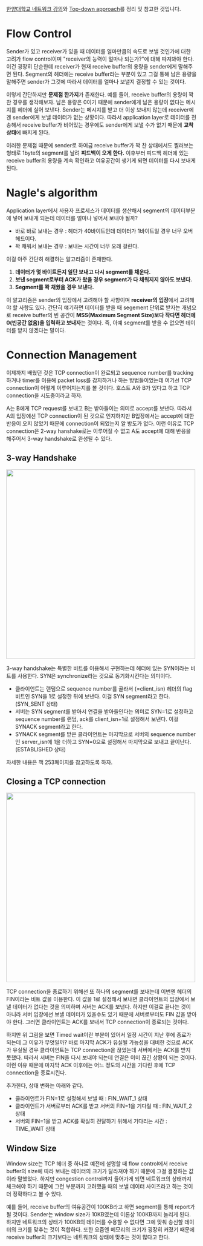 [한양대학교 네트워크 강의](http://www.kocw.net/home/search/kemView.do?kemId=1169634)와 [Top-down approach](http://www.bau.edu.jo/UserPortal/UserProfile/PostsAttach/10617_1870_1.pdf)를 정리 및 참고한 것입니다.

# Flow Control

Sender가 있고 receiver가 있을 때 데이터를 얼마만큼의 속도로 보낼 것인가에 대한 고려가 flow control이며 "receiver의 능력이 얼마나 되는가?"에 대해 따져봐야 한다. 이건 굉장히 단순한데 receiver가 현재 receive buffer의 용량을 sender에게 말해주면 된다. Segment의 헤더에는 receive buffer라는 부분이 있고 그걸 통해 남은 용량을 말해주면 sender가 그것에 따라서 데이터를 얼마나 보낼지 결정할 수 있는 것이다.

이렇게 간단하지만 **문제점 한가지**가 존재한다. 예를 들어, receive buffer의 용량이 꽉찬 경우를 생각해보자. 남은 용량은 0이기 때문에 sender에게 남은 용량이 없다는 메시지를 헤더에 실어 보낸다. Sender는 메시지를 받고 더 이상 보내지 않는데 receiver에겐 sender에게 보낼 데이터가 없는 상황이다. 따라서 application layer로 데이터를 전송해서 receive buffer가 비어있는 경우에도 sender에게 보낼 수가 없기 때문에 **교착상태**에 빠지게 된다.

이러한 문제점 때문에 sender로 하여금 receive buffer가 꽉 찬 상태에서도 찔러보는 형태로 1byte의 segment를 날려 **피드백이 오게 한다.** 이후부터 피드백 헤더에 있는 receive buffer의 용량을 계속 확인하고 여유공간이 생기게 되면 데이터를 다시 보내게 된다.



# Nagle's algorithm

Application layer에서 사용자 프로세스가 데이터를 생산해서 segment의 데이터부분에 넣어 보내게 되는데 데이터를 얼마나 넣어서 보내야 될까? 

* 바로 바로 보내는 경우 : 헤더가 40바이트인데 데이터가 1바이트일 경우 너무 오버헤드이다.
* 꽉 채워서 보내는 경우 : 보내는 시간이 너무 오래 걸린다.

이걸 아주 간단히 해결하는 알고리즘이 존재한다.

1. **데이터가 몇 바이트든지 일단 보내고 다시 segment를 채운다.**
2. **보낸 segment로부터 ACK가 왔을 경우 segment가 다 채워지지 않아도 보낸다.**
3. **Segment를 꽉 채웠을 경우 보낸다.**

이 알고리즘은 sender의 입장에서 고려해야 할 사항이며 **receiver의 입장**에서 고려해야 할 사항도 있다. 간단히 얘기하면 데이터를 받을 때 segement 단위로 받자는 개념으로 receive buffer의 빈 공간이 **MSS(Maximum Segment Size)보다 작다면 헤더에 0(빈공간 없음)을 입력하고 보내자**는 것이다. 즉, 아예 segment를 받을 수 없으면 데이터를 받지 않겠다는 말이다.



# Connection Management

이제까지 배웠던 것은 TCP connection이 완료되고 sequence number를 tracking 하거나 timer를 이용해 packet loss를 감지하거나 하는 방법들이었는데 여기선 TCP connection이 어떻게 이루어지는지를 볼 것이다. 호스트 A와 B가 있다고 하고 TCP connection을 시도중이라고 하자.

A는 B에게 TCP request를 보내고 B는 받아들이는 의미로 accept를 보낸다. 따라서 A의 입장에선 TCP connection이 된 것으로 인지하지만 B입장에서는 accept에 대한 반응이 오지 않았기 때문에 connection이 되었는지 알 방도가 없다. 이런 이유로 TCP connection은 2-way hanshake로는 이루어질 수 없고 A도 accept에 대해 반응을 해주어서 3-way handshake로 완성될 수 있다.

## 3-way Handshake

<img src="https://user-images.githubusercontent.com/35518072/43060097-58f5a6ee-8e8a-11e8-9fd4-ad6ba094db91.png" width="500px">

3-way handshake는 특별한 비트를 이용해서 구현하는데 헤더에 있는 SYN이라는 비트를 사용한다. SYN은 synchronize라는 것으로 동기화시킨다는 의미이다. 

* 클라이언트는 랜덤으로 sequence number를 골라서 (=client_isn) 헤더의 flag 비트인 SYN을 1로 설정한 뒤에 보낸다. 이걸 SYN segment라고 한다. (SYN_SENT 상태)
* 서버는 SYN segment를 받아서 연결을 받아들인다는 의미로 SYN=1로 설정하고 sequence number를 랜덤, ack를 client_isn+1로 설정해서 보낸다. 이걸 SYNACK segment라고 한다.
* SYNACK segment를 받은 클라이언트는 마지막으로 서버의 sequence number인 server_isn에 1을 더하고 SYN=0으로 설정해서 마지막으로 보내고 끝이난다. (ESTABLISHED 상태)

자세한 내용은 책 253페이지를 참고하도록 하자.

## Closing a TCP connection

<img src="https://user-images.githubusercontent.com/35518072/43060682-ed5c06dc-8e8c-11e8-9b0e-d630b48b3470.png" width="500px">

TCP connection을 종료하기 위해선 또 하나의 segment를 보내는데 이번엔 헤더의 FIN이라는 비트 값을 이용한다. 이 값을 1로 설정해서 보내면 클라이언트의 입장에서 보낼 데이터가 없다는 것을 의미하며 서버는 ACK를 보낸다. 하지만 이걸로 끝나는 것이 아니라 서버 입장에선 보낼 데이터가 있을수도 있기 때문에 서버로부터도 FIN 값을 받아야 한다. 그러면 클라이언트는 ACK를 보내서 TCP connection이 종료되는 것이다.

하지만 위 그림을 보면 Timed wait이란 부분이 있어서 일정 시간이 지난 후에 종료가 되는데 그 이유가 무엇일까? 바로 마지막 ACK가 유실될 가능성을 대비한 것으로 ACK가 유실될 경우 클라이언트는 TCP connection을 끊었는데 서버에서는 ACK를 받지 못했다. 따라서 서버는 FIN을 다시 보내야 되는데 연결은 이미 끊긴 상황이 되는 것이다. 이런 이유 때문에 마지막 ACK 이후에는 어느 정도의 시간을 기다린 후에 TCP connection을 종료시킨다.

추가한다, 상태 변화는 아래와 같다.

* 클라이언트가 FIN=1로 설정해서 보낼 때 : FIN_WAIT_1 상태
* 클라이언트가 서버로부터 ACK를 받고 서버의 FIN=1을 기다릴 때 : FIN_WAIT_2 상태
* 서버의 FIN=1을 받고 ACK를 확실히 전달하기 위해서 기다리는 시간 : TIME_WAIT 상태

## Window Size

Window size는 TCP 헤더 중 하나로 예전에 설명할 때 flow control에서 receive buffer의 size에 따라 보내는 데이터의 크기가 달라져야 하기 때문에 그걸 결정하는 값이라 말했었다. 하지만 congestion control까지 들어가게 되면 네트워크의 상태까지 체크해야 하기 때문에 그런 부분까지 고려했을 때의 보낼 데이터 사이즈라고 하는 것이 더 정확하다고 볼 수 있다.

예를 들어, receive buffer의 여유공간이 100KB라고 하면 segment를 통해 report가 될 것이다. Sender는 window size가 10KB였는데 이론상 100KB까지 늘리게 된다. 하지만 네트워크의 상태가 100KB의 데이터를 수용할 수 없다면 그에 맞춰 송신할 데이터의 크기를 맞추는 것이 적합하다. 또한 요즘엔 메모리의 크기가 굉장히 커졌기 때문에 receive buffer의 크기보다는 네트워크의 상태에 맞추는 것이 많다고 한다.




